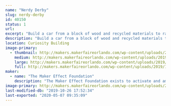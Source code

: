 ```yaml
---
name: "Nerdy Derby"
slug: nerdy-derby
id: 40150
status: 1
url: 
excerpt: "Build a car from a block of wood and recycled materials to race down our custom made track!"
description: "Build a car from a block of wood and recycled materials to race down our custom made track!"
location: Curiosity Building
image-primary:
  - thumbnail: http://makers.makerfaireorlando.com/wp-content/uploads/2019/10/48012747717_e33fda61f4_w-150x150.jpg
    medium: http://makers.makerfaireorlando.com/wp-content/uploads/2019/10/48012747717_e33fda61f4_w-300x225.jpg
    large: http://makers.makerfaireorlando.com/wp-content/uploads/2019/10/48012747717_e33fda61f4_w.jpg
    full: http://makers.makerfaireorlando.com/wp-content/uploads/2019/10/48012747717_e33fda61f4_w.jpg
maker:
  - name: "The Maker Effect Foundation"
    description: "The Maker Effect Foundation exists to activate and amplify the efforts of makers as they learn, build and work together in their communities. Our efforts include research, publication, community organization, event production, and startup advisement. The foundation’s community organization and startup efforts are focused on Central Florida, however our research and publication efforts are not limited in scope. The Maker Effect Foundation is a 501(c)(3) public charity. "
image-primary: http://makers.makerfaireorlando.com/wp-content/uploads/2015/09/candy_making_buttons_at_makerfx-1024x1024.jpg
last-modified-db: "2019-10-26 17:52:34"
last-exported: "2020-05-07 09:35:09"
---
```

